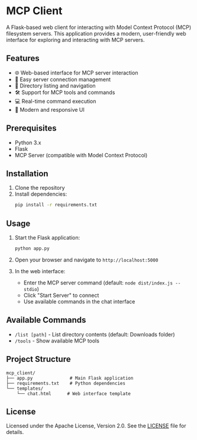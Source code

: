 # MCP Client

A Flask-based web client for interacting with Model Context Protocol (MCP) filesystem servers. This application provides a modern, user-friendly web interface for exploring and interacting with MCP servers.

## Features

- 🌐 Web-based interface for MCP server interaction
- 🔌 Easy server connection management
- 📂 Directory listing and navigation
- 🛠️ Support for MCP tools and commands
- 💻 Real-time command execution
- 🎨 Modern and responsive UI

## Prerequisites

- Python 3.x
- Flask
- MCP Server (compatible with Model Context Protocol)

## Installation

1. Clone the repository
2. Install dependencies:
   ```bash
   pip install -r requirements.txt
   ```

## Usage

1. Start the Flask application:
   ```bash
   python app.py
   ```

2. Open your browser and navigate to `http://localhost:5000`

3. In the web interface:
   - Enter the MCP server command (default: `node dist/index.js --stdio`)
   - Click "Start Server" to connect
   - Use available commands in the chat interface

## Available Commands

- `/list [path]` - List directory contents (default: Downloads folder)
- `/tools` - Show available MCP tools

## Project Structure

```
mcp_client/
├── app.py              # Main Flask application
├── requirements.txt    # Python dependencies
└── templates/
    └── chat.html      # Web interface template
```

## License

Licensed under the Apache License, Version 2.0. See the [LICENSE](LICENSE) file for details.